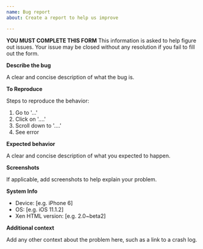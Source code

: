 ```yaml
---
name: Bug report
about: Create a report to help us improve

---
```


**YOU MUST COMPLETE THIS FORM**
This information is asked to help figure out issues. Your issue may be closed without any resolution if you fail to fill out the form.

**Describe the bug**

A clear and concise description of what the bug is.

**To Reproduce**

Steps to reproduce the behavior:
1. Go to '...'
2. Click on '....'
3. Scroll down to '....'
4. See error

**Expected behavior**

A clear and concise description of what you expected to happen.

**Screenshots**

If applicable, add screenshots to help explain your problem.

**System Info**

- Device: [e.g. iPhone 6]
- OS: [e.g. iOS 11.1.2]
- Xen HTML version: [e.g. 2.0~beta2]

**Additional context**

Add any other context about the problem here, such as a link to a crash log.
